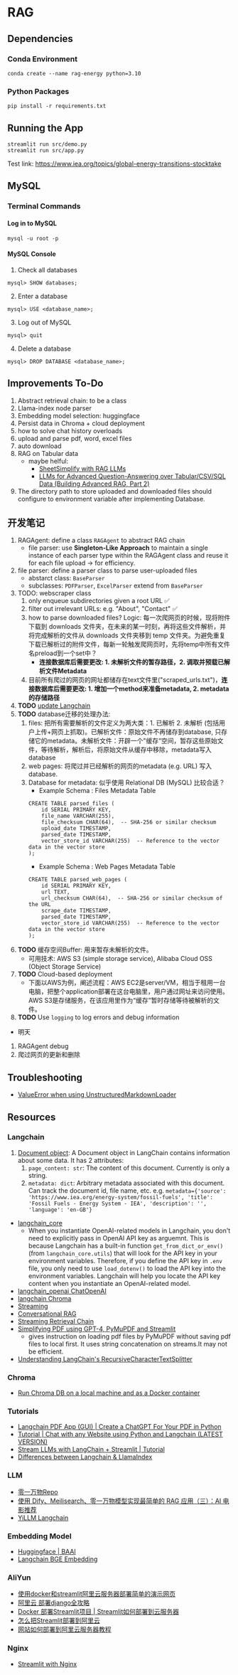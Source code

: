 # RAG

## Dependencies
### Conda Environment
```linux
conda create --name rag-energy python=3.10
```

### Python Packages
```linux
pip install -r requirements.txt
```

## Running the App
```linux
streamlit run src/demo.py
streamlit run src/app.py
```

Test link: https://www.iea.org/topics/global-energy-transitions-stocktake

## MySQL
### Terminal Commands
#### Log in to MySQL
```linux
mysql -u root -p
```
#### MySQL Console
1. Check all databases
```linux
mysql> SHOW databases;
```
2. Enter a database
```linux
mysql> USE <database_name>;
```
3. Log out of MySQL
```linux
mysql> quit
```
4. Delete a database
```linux
mysql> DROP DATABASE <database_name>;
```


## Improvements To-Do
1. Abstract retrieval chain: to be a class
2. Llama-index node parser
3. Embedding model selection: huggingface
4. Persist data in Chroma + cloud deployment
5. how to solve chat history overloads 
6. upload and parse pdf, word, excel files
7. auto download
8. RAG on Tabular data
    - maybe helful: 
        - [SheetSimplify with RAG LLMs](https://github.com/sivadhulipala1999/SheetSimplify_with_RAG/tree/main)
        - [LLMs for Advanced Question-Answering over Tabular/CSV/SQL Data (Building Advanced RAG, Part 2)](https://www.youtube.com/watch?v=L1o1VPVfbb0)
9. The directory path to store uploaded and downloaded files should configure to environment variable after implementing Database.

## 开发笔记
1. RAGAgent: define a class `RAGAgent` to abstract RAG chain
    - file parser: use **Singleton-Like Approach** to maintain a single instance of each parser type within the RAGAgent class and reuse it for each file upload -> for efficiency.
2. file parser: define a parser class to parse user-uploaded files
    - abstarct class: `BaseParser`
    - subclasses: `PDFParser`, `ExcelParser` extend from `BaseParser`
3. TODO: webscraper class
    1. only enqueue subdirectories given a root URL :white_check_mark:
    2. filter out irrelevant URLs: e.g. "About", "Contact" :white_check_mark:
    3. how to parse downloaded files? Logic: 每一次爬网页的时候，现将附件下载到 downloads 文件夹，在未来的某一时刻，再将这些文件解析，并将完成解析的文件从 downloads 文件夹移到 temp 文件夹。为避免重复下载已解析过的附件文件，每新一轮触发爬网页时，先将temp中所有文件名preload到一个set中？
        - **连接数据库后需要更改: 1. 未解析文件的暂存路径，2. 调取并预载已解析文件Metadata**
    4. 目前所有爬过的网页的网址都储存在text文件里("scraped_urls.txt")，**连接数据库后需要更改: 1. 增加一个method来准备metadata, 2. metadata的存储路径**
4. **TODO** [update Langchain](https://python.langchain.com/v0.2/docs/versions/v0_2/)
5. **TODO** database迁移的处理办法:
    1. files: 把所有需要解析的文件定义为两大类：1. 已解析 2. 未解析 (包括用户上传+网页上抓取)。已解析文件：原始文件不再储存到database, 只存储它的metadata。未解析文件：开辟一个"缓存“空间，暂存这些原始文件，等待解析，解析后，将原始文件从缓存中移除，metadata写入database 
    2. web pages: 将爬过并已经解析的网页的metadata (e.g. URL) 写入database.
    3. Database for metadata: 似乎使用 Relational DB (MySQL) 比较合适？
        - Example Schema : Files Metadata Table
        ```
        CREATE TABLE parsed_files (
            id SERIAL PRIMARY KEY,
            file_name VARCHAR(255),
            file_checksum CHAR(64),  -- SHA-256 or similar checksum
            upload_date TIMESTAMP,
            parsed_date TIMESTAMP,
            vector_store_id VARCHAR(255)  -- Reference to the vector data in the vector store
        );
        ```
        - Example Schema : Web Pages Metadata Table
        ```
        CREATE TABLE parsed_web_pages (
            id SERIAL PRIMARY KEY,
            url TEXT,
            url_checksum CHAR(64),  -- SHA-256 or similar checksum of the URL
            scrape_date TIMESTAMP,
            parsed_date TIMESTAMP,
            vector_store_id VARCHAR(255)  -- Reference to the vector data in the vector store
        );
        ```
6. **TODO** 缓存空间Buffer: 用来暂存未解析的文件。
    - 可用技术: AWS S3 (simple storage service), Alibaba Cloud OSS (Object Storage Service)
7. **TODO** Cloud-based deployment
    - 下面以AWS为例，阐述流程：AWS EC2是server/VM，相当于租用一台电脑，把整个application部署在这台电脑里，用户通过网址来访问使用。AWS S3是存储服务，在该应用里作为“缓存”暂时存储等待被解析的文件。
8. **TODO** Use `logging` to log errors and debug information

- 明天
1. RAGAgent debug
2. 爬过网页的更新和删除


## Troubleshooting
- [ValueError when using UnstructuredMarkdownLoader](https://github.com/langchain-ai/langchain/issues/8556)

## Resources
### Langchain
1. [Document object](https://python.langchain.com/v0.2/docs/concepts/#documents): A Document object in LangChain contains information about some data. It has 2 attributes:
    1. `page_content: str`: The content of this document. Currently is only a string.
    2. `metadata: dict`: Arbitrary metadata associated with this document. Can track the document id, file name, etc. e.g. `metadata={'source': 'https://www.iea.org/energy-system/fossil-fuels', 'title': 'Fossil Fuels - Energy System - IEA', 'description': '', 'language': 'en-GB'}`


- [langchain_core](https://api.python.langchain.com/en/latest/core_api_reference.html)
    - When you instantiate OpenAI-related models in Langchain, you don't need to explicitly pass in OpenAI API key as arguemnt. This is because Langchain has a built-in function `get_from_dict_or_env()` (from `langchain_core.utils`) that will look for the API key in your environment variables. Therefore, if you define the API key in `.env` file, you only need to use `load_dotenv()` to load the API key into the environment variables. Langchain will help you locate the API key content when you instantiate an OpenAI-related model.
- [langchain_openai ChatOpenAI](https://api.python.langchain.com/en/latest/chat_models/langchain_openai.chat_models.base.ChatOpenAI.html)
- [langchain Chroma](https://python.langchain.com/v0.2/docs/integrations/vectorstores/chroma/)
- [Streaming](https://python.langchain.com/v0.1/docs/expression_language/streaming/)
- [Conversational RAG](https://python.langchain.com/v0.2/docs/tutorials/qa_chat_history/)
- [Streaming Retrieval Chain](https://python.langchain.com/v0.2/docs/how_to/qa_streaming/)
- [Simplifying PDF using GPT-4, PyMuPDF and Streamlit](https://medium.com/@contact.blessin/simplifying-pdf-using-gpt-4-pymupdf-and-streamlit-e1e4e5de9399)
    - gives instruction on loading pdf files by PyMuPDF without saving pdf files to local first. It uses string concatenation on streams.It may not be efficient.
- [Understanding LangChain's RecursiveCharacterTextSplitter](https://dev.to/eteimz/understanding-langchains-recursivecharactertextsplitter-2846)


### Chroma
- [Run Chroma DB on a local machine and as a Docker container](https://abhishektatachar.medium.com/run-chroma-db-on-a-local-machine-and-as-a-docker-container-a9d4b91d2a97)

### Tutorials
- [Langchain PDF App (GUI) | Create a ChatGPT For Your PDF in Python](https://www.youtube.com/watch?v=wUAUdEw5oxM&t=1030s&ab_channel=AlejandroAO-Software%26Ai)
- [Tutorial | Chat with any Website using Python and Langchain (LATEST VERSION)](https://www.youtube.com/watch?v=bupx08ZgSFg&t=1968s&ab_channel=AlejandroAO-Software%26Ai)
- [Stream LLMs with LangChain + Streamlit | Tutorial](https://www.youtube.com/watch?v=zKGeRWjJlTU&t=240s&ab_channel=AlejandroAO-Software%26Ai)
- [Differences between Langchain & LlamaIndex](https://stackoverflow.com/questions/76990736/differences-between-langchain-llamaindex)

### LLM
- [零一万物Repo](https://github.com/01-ai/Yi?tab=readme-ov-file)
- [使用 Dify、Meilisearch、零一万物模型实现最简单的 RAG 应用（三）：AI 电影推荐](https://mp.weixin.qq.com/s/Ri2ap9_5EMzdfiBhSSL_MQ)
- [YiLLM Langchain](https://api.python.langchain.com/en/latest/llms/langchain_community.llms.yi.YiLLM.html#langchain_community.llms.yi.YiLLM)

### Embedding Model
- [Huggingface | BAAI](https://huggingface.co/BAAI)
- [Langchain BGE Embedding](https://python.langchain.com/v0.2/docs/integrations/text_embedding/bge_huggingface/)

### AliYun
- [使用docker和streamlit阿里云服务器部署简单的演示网页](https://jackiexiao.github.io/blog/%E6%8A%80%E6%9C%AF/%E4%BD%BF%E7%94%A8docker%E5%92%8Cstreamlit%E9%98%BF%E9%87%8C%E4%BA%91%E6%9C%8D%E5%8A%A1%E5%99%A8%E9%83%A8%E7%BD%B2%E7%AE%80%E5%8D%95%E7%9A%84%E6%BC%94%E7%A4%BA%E7%BD%91%E9%A1%B5/)
- [阿里云 部署django全攻略](https://developer.aliyun.com/article/633111)
- [Docker 部署Streamlit项目 | Streamlit如何部署到云服务器](https://developer.aliyun.com/article/1436718)
- [怎么把Streamlit部署到阿里云](https://wenku.csdn.net/answer/b2ded916ab19491b9bdc403183039ef5)
- [网站如何部署到阿里云服务器教程](https://developer.aliyun.com/article/773053)

### Nginx
- [Streamlit with Nginx](https://medium.com/featurepreneur/streamlit-with-nginx-bde7a9a41e6c)